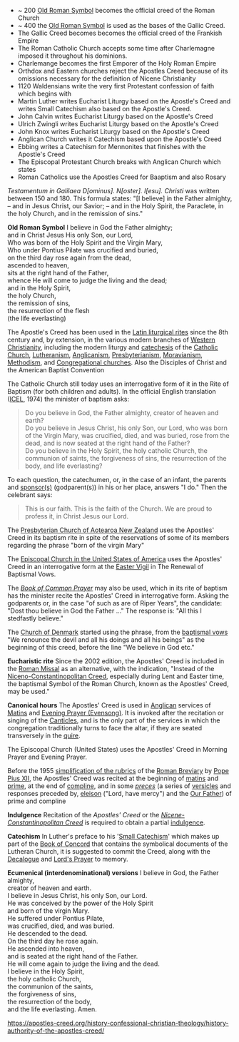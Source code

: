 * ~ 200 [Old Roman Symbol](https://en.wikipedia.org/wiki/Old_Roman_Symbol) becomes the official creed of the Roman Church
* ~ 400 the [Old Roman Symbol](https://en.wikipedia.org/wiki/Old_Roman_Symbol) is used as the bases of the Gallic Creed.
* The Gallic Creed becomes becomes the official creed of the Frankish Empire
* The Roman Catholic Church accepts some time after Charlemagne imposed it throughout his dominions.
* Charlemange becomes the first Emporer of the Holy Roman Empire
* Orthdox and Eastern churches reject the Apostles Creed because of its omissions necessary for the definition of Nicene Christianity
* 1120 Waldensians write the very first Protestant confession of faith which begins with
* Martin Luther writes Eucharist Liturgy based on the Apostle's Creed and writes Small Catechism also based on the Apostle's Creed.
* John Calvin writes Eucharist Liturgy based on the Apostle's Creed
* Ulrich Zwingli writes Eucharist Liturgy based on the Apostle's Creed
* John Knox writes Eucharist Liturgy based on the Apostle's Creed
* Anglican Church writes it Catechism based upon the Apostle's Creed
* Ebbing writes a Catechism for Mennonites that finishes with the Apostle's Creed
* The Episcopal Protestant Church breaks with Anglican Church which states
* Roman Catholics use the Apostles Creed for Baaptism and also Rosary

_Testamentum in Galilaea D[ominus]. N[oster]. I[esu]. Christi_ was written between 150 and 180. This formula states: "[I believe] in the Father almighty, – and in Jesus Christ, our Savior; – and in the Holy Spirit, the Paraclete, in the holy Church, and in the remission of sins."


**Old Roman Symbol**
I believe in God the Father almighty;  
and in Christ Jesus His only Son, our Lord,  
Who was born of the Holy Spirit and the Virgin Mary,  
Who under Pontius Pilate was crucified and buried,  
on the third day rose again from the dead,  
ascended to heaven,  
sits at the right hand of the Father,  
whence He will come to judge the living and the dead;  
and in the Holy Spirit,  
the holy Church,  
the remission of sins,  
the resurrection of the flesh  
(the life everlasting)

The Apostle's Creed has been used in the [Latin liturgical rites](https://en.wikipedia.org/wiki/Latin_liturgical_rites "Latin liturgical rites") since the 8th century and, by extension, in the various modern branches of [Western Christianity](https://en.wikipedia.org/wiki/Western_Christianity "Western Christianity"), including the modern liturgy and [catechesis](https://en.wikipedia.org/wiki/Catechesis "Catechesis") of the [Catholic Church](https://en.wikipedia.org/wiki/Catholic_Church "Catholic Church"), [Lutheranism](https://en.wikipedia.org/wiki/Lutheranism "Lutheranism"), [Anglicanism](https://en.wikipedia.org/wiki/Anglicanism "Anglicanism"), [Presbyterianism](https://en.wikipedia.org/wiki/Presbyterianism "Presbyterianism"), [Moravianism](https://en.wikipedia.org/wiki/Moravian_Church "Moravian Church"), [Methodism](https://en.wikipedia.org/wiki/Methodism "Methodism"), and [Congregational churches](https://en.wikipedia.org/wiki/Congregational_church "Congregational church"). Also the Disciples of Christ and the American Baptist Convention

The Catholic Church still today uses an interrogative form of it in the Rite of Baptism (for both children and adults). In the official English translation ([ICEL](https://en.wikipedia.org/wiki/International_Commission_on_English_in_the_Liturgy "International Commission on English in the Liturgy"), 1974) the minister of baptism asks:

> Do you believe in God, the Father almighty, creator of heaven and earth?  
> Do you believe in Jesus Christ, his only Son, our Lord, who was born of the Virgin Mary, was crucified, died, and was buried, rose from the dead, and is now seated at the right hand of the Father?  
> Do you believe in the Holy Spirit, the holy catholic Church, the communion of saints, the forgiveness of sins, the resurrection of the body, and life everlasting?

To each question, the catechumen, or, in the case of an infant, the parents and  [sponsor(s)](https://en.wikipedia.org/wiki/Sponsor_(Christianity) "Sponsor (Christianity)")  (godparent(s)) in his or her place, answers "I do." Then the celebrant says:

> This is our faith. This is the faith of the Church. We are proud to profess it, in Christ Jesus our Lord.

The [Presbyterian Church of Aotearoa New Zealand](https://en.wikipedia.org/wiki/Presbyterian_Church_of_Aotearoa_New_Zealand "Presbyterian Church of Aotearoa New Zealand") uses the Apostles' Creed in its baptism rite in spite of the reservations of some of its members regarding the phrase "born of the virgin Mary"

The [Episcopal Church in the United States of America](https://en.wikipedia.org/wiki/Episcopal_Church_in_the_United_States_of_America "Episcopal Church in the United States of America") uses the Apostles' Creed in an interrogative form at the [Easter Vigil](https://en.wikipedia.org/wiki/Easter_Vigil "Easter Vigil") in The Renewal of Baptismal Vows.

The _[Book of Common Prayer](https://en.wikipedia.org/wiki/Book_of_Common_Prayer "Book of Common Prayer")_ may also be used, which in its rite of baptism has the minister recite the Apostles' Creed in interrogative form. Asking the godparents or, in the case "of such as are of Riper Years", the candidate: "Dost thou believe in God the Father ..." The response is: "All this I stedfastly believe."

The [Church of Denmark](https://en.wikipedia.org/wiki/Church_of_Denmark "Church of Denmark") started using the phrase, from the [baptismal vows](https://en.wikipedia.org/wiki/Baptismal_vows "Baptismal vows") "We renounce the devil and all his doings and all his beings" as the beginning of this creed, before the line "We believe in God etc."

**Eucharistic rite**
Since the 2002 edition, the Apostles' Creed is included in the [Roman Missal](https://en.wikipedia.org/wiki/Roman_Missal "Roman Missal") as an alternative, with the indication, "Instead of the [Niceno-Constantinopolitan Creed](https://en.wikipedia.org/wiki/Nicene_Creed "Nicene Creed"), especially during Lent and Easter time, the baptismal Symbol of the Roman Church, known as the Apostles' Creed, may be used."

**Canonical hours**
The Apostles' Creed is used in  [Anglican](https://en.wikipedia.org/wiki/Anglicanism "Anglicanism")  services of  [Matins](https://en.wikipedia.org/wiki/Matins "Matins")  and  [Evening Prayer (Evensong)](https://en.wikipedia.org/wiki/Evening_Prayer_(Anglican) "Evening Prayer (Anglican)"). It is invoked after the recitation or singing of the  [Canticles](https://en.wikipedia.org/wiki/Canticle "Canticle"), and is the only part of the services in which the congregation traditionally turns to face the altar, if they are seated transversely in the  [quire](https://en.wikipedia.org/wiki/Choir_(architecture) "Choir (architecture)").

The Episcopal Church (United States) uses the Apostles' Creed in Morning Prayer and Evening Prayer.

Before the 1955 [simplification of the rubrics](https://en.wikipedia.org/wiki/General_Roman_Calendar_of_Pope_Pius_XII "General Roman Calendar of Pope Pius XII") of the [Roman Breviary](https://en.wikipedia.org/wiki/Roman_Breviary "Roman Breviary") by [Pope Pius XII](https://en.wikipedia.org/wiki/Pope_Pius_XII "Pope Pius XII"), the Apostles' Creed was recited at the beginning of [matins](https://en.wikipedia.org/wiki/Matins "Matins") and [prime](https://en.wikipedia.org/wiki/Prime_(liturgy) "Prime (liturgy)"), at the end of [compline](https://en.wikipedia.org/wiki/Compline "Compline"), and in some _[preces](https://en.wikipedia.org/wiki/Preces "Preces")_ (a series of [versicles](https://en.wikipedia.org/wiki/Versicle "Versicle") and responses preceded by, [eleison](https://en.wikipedia.org/wiki/Eleison "Eleison") ("Lord, have mercy") and the [Our Father](https://en.wikipedia.org/wiki/Our_Father "Our Father")) of prime and compline

**Indulgence**
Recitation of the _Apostles' Creed_ or the _[Nicene-Constantinopolitan Creed](https://en.wikipedia.org/wiki/Nicene_Creed "Nicene Creed")_ is required to obtain a partial [indulgence](https://en.wikipedia.org/wiki/Indulgence "Indulgence").

**Catechism**
In Luther's preface to his '[Small Catechism](https://en.wikipedia.org/wiki/Luther%27s_Small_Catechism "Luther's Small Catechism")' which makes up part of the [Book of Concord](https://en.wikipedia.org/wiki/Book_of_Concord "Book of Concord") that contains the symbolical documents of the Lutheran Church, it is suggested to commit the Creed, along with the [Decalogue](https://en.wikipedia.org/wiki/Ten_Commandments "Ten Commandments") and [Lord's Prayer](https://en.wikipedia.org/wiki/Lord%27s_Prayer "Lord's Prayer") to memory.

**Ecumenical (interdenominational) versions**
I believe in God, the Father almighty,  
creator of heaven and earth.  
I believe in Jesus Christ, his only Son, our Lord.  
He was conceived by the power of the Holy Spirit  
and born of the virgin Mary.  
He suffered under Pontius Pilate,  
was crucified, died, and was buried.  
He descended to the dead.  
On the third day he rose again.  
He ascended into heaven,  
and is seated at the right hand of the Father.  
He will come again to judge the living and the dead.  
I believe in the Holy Spirit,  
the holy catholic Church,  
the communion of the saints,  
the forgiveness of sins,  
the resurrection of the body,  
and the life everlasting. Amen.

https://apostles-creed.org/history-confessional-christian-theology/history-authority-of-the-apostles-creed/

